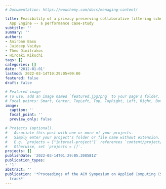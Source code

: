 ```yaml
---
# Documentation: https://wowchemy.com/docs/managing-content/

title: Feasibility of a privacy preserving collaborative filtering scheme on the Google
  App Engine -- a performance case-study
subtitle: ''
summary: ''
authors:
- Anirban Basu
- Jaideep Vaidya
- Theo Dimitrakos
- Hiroaki Kikuchi
tags: []
categories: []
date: '2012-01-01'
lastmod: 2022-03-14T10:29:05+09:00
featured: false
draft: false

# Featured image
# To use, add an image named `featured.jpg/png` to your page's folder.
# Focal points: Smart, Center, TopLeft, Top, TopRight, Left, Right, BottomLeft, Bottom, BottomRight.
image:
  caption: ''
  focal_point: ''
  preview_only: false

# Projects (optional).
#   Associate this post with one or more of your projects.
#   Simply enter your project's folder or file name without extension.
#   E.g. `projects = ["internal-project"]` references `content/project/deep-learning/index.md`.
#   Otherwise, set `projects = []`.
projects: []
publishDate: '2022-03-14T01:29:05.208581Z'
publication_types:
- '1'
abstract: ''
publication: '*Proceedings of the ACM Symposium on Applied Computing (SAC) Cloud Computing
  track*'
---
```

